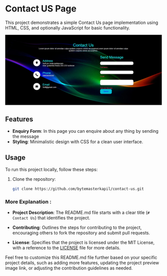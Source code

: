 # Contact US Page

This project demonstrates a simple Contact Us page implementation using HTML, CSS, and optionally JavaScript for basic functionality.

![Contact Us Page Preview](https://github.com/bytemasterkapil/contact-us/blob/main/Screenshot1.jpg)

## Features

- **Enquiry Form**: In this page you can enquire about any thing by sending the message
- **Styling**: Minimalistic design with CSS for a clean user interface.

## Usage

To run this project locally, follow these steps:

1. Clone the repository:
   ```bash
   git clone https://github.com/bytemasterkapil/contact-us.git

### More Explanation :

- **Project Description**: The README.md file starts with a clear title (`# Contact Us`) that identifies the project.
  
- **Contributing**: Outlines the steps for contributing to the project, encouraging others to fork the repository and submit pull requests.

- **License**: Specifies that the project is licensed under the MIT License, with a reference to the [LICENSE](https://github.com/bytemasterkapil/contact-us/blob/main/LICENSE) file for more details.

Feel free to customize this README.md file further based on your specific project details, such as adding more features, updating the project preview image link, or adjusting the contribution guidelines as needed.
